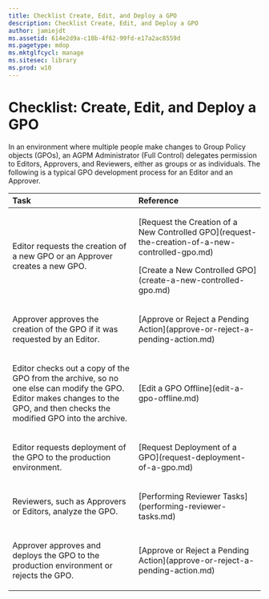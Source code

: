 ```yaml
---
title: Checklist Create, Edit, and Deploy a GPO
description: Checklist Create, Edit, and Deploy a GPO
author: jamiejdt
ms.assetid: 614e2d9a-c18b-4f62-99fd-e17a2ac8559d
ms.pagetype: mdop
ms.mktglfcycl: manage
ms.sitesec: library
ms.prod: w10
---
```



# Checklist: Create, Edit, and Deploy a GPO


In an environment where multiple people make changes to Group Policy objects (GPOs), an AGPM Administrator (Full Control) delegates permission to Editors, Approvers, and Reviewers, either as groups or as individuals. The following is a typical GPO development process for an Editor and an Approver.

<table>
<colgroup>
<col width="50%" />
<col width="50%" />
</colgroup>
<thead>
<tr class="header">
<th align="left">Task</th>
<th align="left">Reference</th>
</tr>
</thead>
<tbody>
<tr class="odd">
<td align="left"><p>Editor requests the creation of a new GPO or an Approver creates a new GPO.</p></td>
<td align="left"><p>[Request the Creation of a New Controlled GPO](request-the-creation-of-a-new-controlled-gpo.md)</p>
<p>[Create a New Controlled GPO](create-a-new-controlled-gpo.md)</p></td>
</tr>
<tr class="even">
<td align="left"><p>Approver approves the creation of the GPO if it was requested by an Editor.</p></td>
<td align="left"><p>[Approve or Reject a Pending Action](approve-or-reject-a-pending-action.md)</p></td>
</tr>
<tr class="odd">
<td align="left"><p>Editor checks out a copy of the GPO from the archive, so no one else can modify the GPO. Editor makes changes to the GPO, and then checks the modified GPO into the archive.</p></td>
<td align="left"><p>[Edit a GPO Offline](edit-a-gpo-offline.md)</p></td>
</tr>
<tr class="even">
<td align="left"><p>Editor requests deployment of the GPO to the production environment.</p></td>
<td align="left"><p>[Request Deployment of a GPO](request-deployment-of-a-gpo.md)</p></td>
</tr>
<tr class="odd">
<td align="left"><p>Reviewers, such as Approvers or Editors, analyze the GPO.</p></td>
<td align="left"><p>[Performing Reviewer Tasks](performing-reviewer-tasks.md)</p></td>
</tr>
<tr class="even">
<td align="left"><p>Approver approves and deploys the GPO to the production environment or rejects the GPO.</p></td>
<td align="left"><p>[Approve or Reject a Pending Action](approve-or-reject-a-pending-action.md)</p></td>
</tr>
</tbody>
</table>

 

 

 





